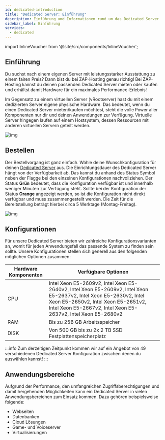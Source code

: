```yaml
---
id: dedicated-introduction
title: "Dedicated Server: Einführung"
description: Einführung und Informationen rund um das Dedicated Server Produkt von ZAP-Hosting - ZAP-Hosting.com Dokumentation
sidebar_label: Einführung
services:
  - dedicated
---
```


import InlineVoucher from '@site/src/components/InlineVoucher';

## Einführung

Du suchst nach einem eigenen Server mit leistungsstarker Ausstattung zu einem fairen Preis? Dann bist du bei ZAP-Hosting genau richtig! Bei ZAP-Hosting kannst du deinen passenden Dedicated Server mieten oder kaufen und erhältst damit Hardware für ein maximales Performance-Erlebnis! 

Im Gegensatz zu einem virtuellen Server (vRootserver) hast du mit einem dedizierten Server eigene physische Hardware. Das bedeutet, wenn du einen Dedicated Server mieten/kaufen möchtest, steht die volle Power aller Komponenten nur dir und deinen Anwendungen zur Verfügung. Virtuelle Server hingegen laufen auf einem Hostsystem, dessen Ressourcen mit anderen virtuellen Servern geteilt werden. 

![img](https://screensaver01.zap-hosting.com/index.php/s/eN4iGF3JKjtZWW5/preview)

<InlineVoucher />

## Bestellen

Der Bestellvorgang ist ganz einfach. Wähle deine Wunschkonfiguration für deinen [Dedicated Server](https://zap-hosting.com/de/dedicated-server-mieten/) aus. Die Einrichtungsdauer des Dedicated Server hängt von der Verfügbarkeit ab. Das kannst du anhand des Status Symbol neben der Flagge bei den einzelnen Konfigurationen nachvollziehen. Der Status **Grün** bedeutet, dass die Konfiguration verfügbar ist und innerhalb weniger Minuten zur Verfügung steht. Sollte bei der Konfiguration der Status **Orange** angezeigt werden, so ist die Konfiguration nicht direkt verfügbar und muss zusammengestellt werden. Die Zeit für die Bereitstellung beträgt hierbei circa 5 Werktage (Montag-Freitag). 

![img](https://screensaver01.zap-hosting.com/index.php/s/nbP2BWbD9tDRMxF/preview)

## Konfigurationen

Für unsere Dedicated Server bieten wir zahlreiche Konfigurationsvarianten an, womit für jeden Anwendungsfall das passende System zu finden sein sollte. Unsere Konfigurationen stellen sich generell aus den folgenden möglichen Optionen zusammen:

| Hardware Komponenten | Verfügbare Optionen                                          |
| -------------------- | ------------------------------------------------------------ |
| CPU                  | Intel Xeon E5-2609v2, Intel Xeon E5-2640v2, Intel Xeon E5-2609v2, Intel Xeon E5-2637v2, Intel Xeon E5-2630v2, Intel Xeon E5-2650v2, Intel Xeon E5-2651v2, Intel Xeon E5-2667v2, Intel Xeon E5-2637v2, Intel Xeon E5-2680v2 |
| RAM                  | Bis zu 256 GB Arbeitsspeicher                                |
| DISK                 | Von 500 GB bis zu 2x 2 TB SSD Festplattenspeicherplatz       |

:::info 
Zum derzeitigen Zeitpunkt kommen wir auf ein Angebot von 49 verschiedenen Dedicated Server Konfiguration zwischen denen du auswählen kannst! 
:::



## Anwendungsbereiche

Aufgrund der Performance, den umfangreichen Zugriffsberechtigungen und damit hergehenden Möglichkeiten kann ein Dedicated Server in vielen Anwendungsbereichen zum Einsatz kommen. Dazu gehören beispielsweise folgende: 

- Webseiten 
- Datenbanken
- Cloud Lösungen
- Game- und Voiceserver
- Virtualisierungen
